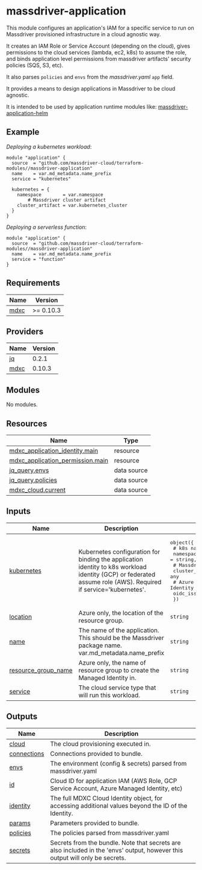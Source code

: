 # massdriver-application

This module configures an application's IAM for a specific service to run on Massdriver provisioned infrastructure in a cloud agnostic way.

It creates an IAM Role or Service Account (depending on the cloud), gives permissions to the cloud services (lambda, ec2, k8s) to assume the role, and binds application level permissions from massdriver artifacts' security policies (SQS, S3, etc).

It also parses `policies` and `envs` from the _massdriver.yaml_ `app` field.

It provides a means to design applications in Massdriver to be cloud agnostic.

It is intended to be used by application runtime modules like: [massdriver-application-helm](../massdriver-application-helm/)

## Example

*Deploying a kubernetes workload*:

```hcl
module "application" {
  source  = "github.com/massdriver-cloud/terraform-modules//massdriver-application"
  name    = var.md_metadata.name_prefix
  service = "kubernetes"

  kubernetes = {
    namespace        = var.namespace
		# Massdriver cluster artifact
    cluster_artifact = var.kubernetes_cluster
  }
}
```

*Deploying a serverless function*:

```hcl
module "application" {
  source  = "github.com/massdriver-cloud/terraform-modules//massdriver-application"
  name    = var.md_metadata.name_prefix
  service = "function"
}
```

<!-- BEGINNING OF PRE-COMMIT-TERRAFORM DOCS HOOK -->
## Requirements

| Name | Version |
|------|---------|
| <a name="requirement_mdxc"></a> [mdxc](#requirement\_mdxc) | >= 0.10.3 |

## Providers

| Name | Version |
|------|---------|
| <a name="provider_jq"></a> [jq](#provider\_jq) | 0.2.1 |
| <a name="provider_mdxc"></a> [mdxc](#provider\_mdxc) | 0.10.3 |

## Modules

No modules.

## Resources

| Name | Type |
|------|------|
| [mdxc_application_identity.main](https://registry.terraform.io/providers/massdriver-cloud/mdxc/latest/docs/resources/application_identity) | resource |
| [mdxc_application_permission.main](https://registry.terraform.io/providers/massdriver-cloud/mdxc/latest/docs/resources/application_permission) | resource |
| [jq_query.envs](https://registry.terraform.io/providers/massdriver-cloud/jq/latest/docs/data-sources/query) | data source |
| [jq_query.policies](https://registry.terraform.io/providers/massdriver-cloud/jq/latest/docs/data-sources/query) | data source |
| [mdxc_cloud.current](https://registry.terraform.io/providers/massdriver-cloud/mdxc/latest/docs/data-sources/cloud) | data source |

## Inputs

| Name | Description | Type | Default | Required |
|------|-------------|------|---------|:--------:|
| <a name="input_kubernetes"></a> [kubernetes](#input\_kubernetes) | Kubernetes configuration for binding the application identity to k8s workload identity (GCP) or federated assume role (AWS). Required if service='kubernetes'. | <pre>object({<br>    # k8s namespace workload will run in<br>    namespace = string,<br>    # Massdriver connection artifact<br>    cluster_artifact = any<br>    # Azure AKS cluster produces this URL, needed for Workload Identity<br>    oidc_issuer_url = optional(string, null)<br>  })</pre> | `null` | no |
| <a name="input_location"></a> [location](#input\_location) | Azure only, the location of the resource group. | `string` | `null` | no |
| <a name="input_name"></a> [name](#input\_name) | The name of the application. This should be the Massdriver package name. var.md\_metadata.name\_prefix | `string` | n/a | yes |
| <a name="input_resource_group_name"></a> [resource\_group\_name](#input\_resource\_group\_name) | Azure only, the name of resource group to create the Managed Identity in. | `string` | `null` | no |
| <a name="input_service"></a> [service](#input\_service) | The cloud service type that will run this workload. | `string` | n/a | yes |

## Outputs

| Name | Description |
|------|-------------|
| <a name="output_cloud"></a> [cloud](#output\_cloud) | The cloud provisioning executed in. |
| <a name="output_connections"></a> [connections](#output\_connections) | Connections provided to bundle. |
| <a name="output_envs"></a> [envs](#output\_envs) | The environment (config & secrets) parsed from massdriver.yaml |
| <a name="output_id"></a> [id](#output\_id) | Cloud ID for application IAM (AWS Role, GCP Service Account, Azure Managed Identity, etc) |
| <a name="output_identity"></a> [identity](#output\_identity) | The full MDXC Cloud Identity object, for accessing additional values beyond the ID of the Identity. |
| <a name="output_params"></a> [params](#output\_params) | Parameters provided to bundle. |
| <a name="output_policies"></a> [policies](#output\_policies) | The policies parsed from massdriver.yaml |
| <a name="output_secrets"></a> [secrets](#output\_secrets) | Secrets from the bundle. Note that secrets are also included in the 'envs' output, however this output will only be secrets. |
<!-- END OF PRE-COMMIT-TERRAFORM DOCS HOOK -->

